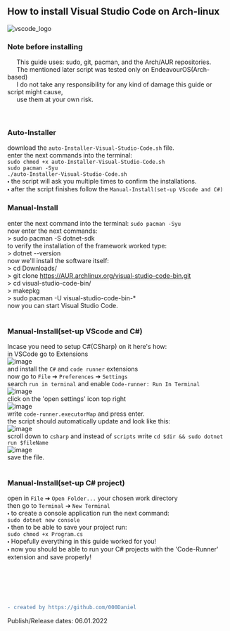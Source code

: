 ## How to install Visual Studio Code on Arch-linux
![vscode_logo](https://user-images.githubusercontent.com/90350173/148343289-5de1dfc9-5160-4484-b301-72a8634aff20.png)
### Note before installing
   This guide uses: sudo, git, pacman, and the Arch/AUR repositories.<br />
   The mentioned later script was tested only on EndeavourOS(Arch-based)<br />
   I do not take any responsibility for any kind of damage this guide or script might cause,<br />
   use them at your own risk.<br />
<br />
<br />
### Auto-Installer
   download the `auto-Installer-Visual-Studio-Code.sh` file.<br />
   enter the next commands into the terminal: <br />
   `sudo chmod +x auto-Installer-Visual-Studio-Code.sh`<br />
   `sudo pacman -Syu`<br />
   `./auto-Installer-Visual-Studio-Code.sh`<br />
   🞄 the script will ask you multiple times to confirm the installations.<br />
   🞄 after the script finishes follow the `Manual-Install(set-up VScode and C#)`
<br />
### Manual-Install
   enter the next command into the terminal: `sudo pacman -Syu`<br />
   now enter the next commands: <br />
    > sudo pacman -S dotnet-sdk <br />
    to verify the installation of the framework worked type: <br />
    > dotnet --version <br />
   now we'll install the software itself: <br />
    > cd Downloads/ <br />
    > git clone https://AUR.archlinux.org/visual-studio-code-bin.git <br />
    > cd visual-studio-code-bin/ <br />
    > makepkg <br />
    > sudo pacman -U visual-studio-code-bin-* <br />
    now you can start Visual Studio Code. <br />
    <br />
### Manual-Install(set-up VScode and C#)
   Incase you need to setup C#(CSharp) on it here's how: <br />
    in VSCode go to Extensions <br />
    ![image](https://user-images.githubusercontent.com/90350173/148344532-c8237ec5-e1e6-4bbc-a2da-fa5695468612.png) <br />
    and install the `C#` and `code runner` extensions <br />
    now go to `File` ➔ `Preferences` ➔ `Settings` <br />
    search `run in terminal` and enable `Code-runner: Run In Terminal` <br />
    ![image](https://user-images.githubusercontent.com/90350173/148344770-9a31a637-9d65-44b9-b8ec-bea6071e3a9d.png) <br />
    click on the 'open settings' icon top right <br />
    ![image](https://user-images.githubusercontent.com/90350173/148345018-a1d2a98b-4e62-4978-85b4-8727254b8b75.png) <br />
    write `code-runner.executorMap` and press enter. <br />
    the script should automatically update and look like this: <br />
    ![image](https://user-images.githubusercontent.com/90350173/148345184-d9b540f8-4860-4efd-aeef-6774195e42e9.png) <br />
    scroll down to `csharp` and instead of `scripts` write `cd $dir && sudo dotnet run $fileName` <br />
    ![image](https://user-images.githubusercontent.com/90350173/148345367-2cebc037-c32f-41d2-8d3d-fca62c29e104.png) <br />
    save the file. <br />
<br />
### Manual-Install(set-up C# project)
   open in `File` ➔ `Open Folder...` your chosen work directory <br />
   then go to `Terminal` ➔ `New Terminal` <br />
   🞄 to create a console application run the next command: <br />
   `sudo dotnet new console` <br />
   🞄 then to be able to save your project run: <br />
   `sudo chmod +x Program.cs` <br />
   🞄 Hopefully everything in this guide worked for you! <br />
   🞄 now you should be able to run your C# projects with the 'Code-Runner' extension and save properly! <br />
<br />
<br />
<br />
<br />
<br />
```diff
- created by https://github.com/000Daniel
```
Publish/Release dates: 06.01.2022
